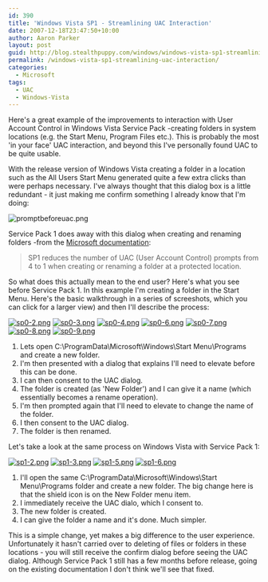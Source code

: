 ```yaml
---
id: 390
title: 'Windows Vista SP1 - Streamlining UAC Interaction'
date: 2007-12-18T23:47:50+10:00
author: Aaron Parker
layout: post
guid: http://blog.stealthpuppy.com/windows/windows-vista-sp1-streamlining-uac-interaction
permalink: /windows-vista-sp1-streamlining-uac-interaction/
categories:
  - Microsoft
tags:
  - UAC
  - Windows-Vista
---
```

Here's a great example of the improvements to interaction with User Account Control in Windows Vista Service Pack -creating folders in system locations (e.g. the Start Menu, Program Files etc.). This is probably the most 'in your face' UAC interaction, and beyond this I've personally found UAC to be quite usable.

With the release version of Windows Vista creating a folder in a location such as the All Users Start Menu generated quite a few extra clicks than were perhaps necessary. I've always thought that this dialog box is a little redundant - it just making me confirm something I already know that I'm doing:

![promptbeforeuac.png]({{site.baseurl}}/media/2007/12/promptbeforeuac.png) 

Service Pack 1 does away with this dialog when creating and renaming folders -from the [Microsoft documentation](http://technet2.microsoft.com/WindowsVista/en/library/005f921e-f706-401e-abb5-eec42ea0a03e1033.mspx?mfr=true):

> SP1 reduces the number of UAC (User Account Control) prompts from 4 to 1 when creating or renaming a folder at a protected location.

So what does this actually mean to the end user? Here's what you see before Service Pack 1. In this example I'm creating a folder in the Start Menu. Here's the basic walkthrough in a series of screeshots, which you can click for a larger view) and then I'll describe the process:

[![sp0-2.png]({{site.baseurl}}/media/2007/12/sp0-2.thumbnail.png)]({{site.baseurl}}/media/2007/12/sp0-2.png "sp0-2.png") [![sp0-3.png]({{site.baseurl}}/media/2007/12/sp0-3.thumbnail.png)]({{site.baseurl}}/media/2007/12/sp0-3.png "sp0-3.png") [![sp0-4.png]({{site.baseurl}}/media/2007/12/sp0-4.thumbnail.png)]({{site.baseurl}}/media/2007/12/sp0-4.png "sp0-4.png") [![sp0-6.png]({{site.baseurl}}/media/2007/12/sp0-6.thumbnail.png)]({{site.baseurl}}/media/2007/12/sp0-6.png "sp0-6.png") [![sp0-7.png]({{site.baseurl}}/media/2007/12/sp0-7.thumbnail.png)]({{site.baseurl}}/media/2007/12/sp0-7.png "sp0-7.png") [![sp0-8.png]({{site.baseurl}}/media/2007/12/sp0-8.thumbnail.png)]({{site.baseurl}}/media/2007/12/sp0-8.png "sp0-8.png") [![sp0-9.png]({{site.baseurl}}/media/2007/12/sp0-9.thumbnail.png)]({{site.baseurl}}/media/2007/12/sp0-9.png "sp0-9.png")

  1. Lets open C:\ProgramData\Microsoft\Windows\Start Menu\Programs and create a new folder.
  2. I'm then presented with a dialog that explains I'll need to elevate before this can be done.
  3. I can then consent to the UAC dialog.
  4. The folder is created (as 'New Folder') and I can give it a name (which essentially becomes a rename operation).
  5. I'm then prompted again that I'll need to elevate to change the name of the folder.
  6. I then consent to the UAC dialog.
  7. The folder is then renamed.

Let's take a look at the same process on Windows Vista with Service Pack 1:

[![sp1-2.png]({{site.baseurl}}/media/2007/12/sp1-2.thumbnail.png)]({{site.baseurl}}/media/2007/12/sp1-2.png "sp1-2.png") [![sp1-3.png]({{site.baseurl}}/media/2007/12/sp1-3.thumbnail.png)]({{site.baseurl}}/media/2007/12/sp1-3.png "sp1-3.png") [![sp1-5.png]({{site.baseurl}}/media/2007/12/sp1-5.thumbnail.png)]({{site.baseurl}}/media/2007/12/sp1-5.png "sp1-5.png") [![sp1-6.png]({{site.baseurl}}/media/2007/12/sp1-6.thumbnail.png)]({{site.baseurl}}/media/2007/12/sp1-6.png "sp1-6.png")

  1. I'll open the same C:\ProgramData\Microsoft\Windows\Start Menu\Programs folder and create a new folder. The big change here is that the shield icon is on the New Folder menu item.
  2. I immediately receive the UAC dialo, which I consent to.
  3. The new folder is created.
  4. I can give the folder a name and it's done. Much simpler.

This is a simple change, yet makes a big difference to the user experience. Unfortunately it hasn't carried over to deleting of files or folders in these locations - you will still receive the confirm dialog before seeing the UAC dialog. Although Service Pack 1 still has a few months before release, going on the existing documentation I don't think we'll see that fixed.